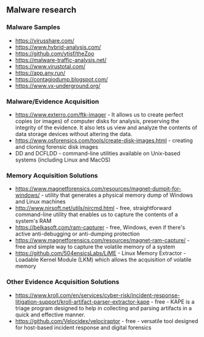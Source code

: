 ## Malware research
### Malware Samples
- https://virusshare.com/
- https://www.hybrid-analysis.com/
- https://github.com/ytisf/theZoo
- https://malware-traffic-analysis.net/
- https://www.virustotal.com/
- https://app.any.run/
- https://contagiodump.blogspot.com/
- https://www.vx-underground.org/
### Malware/Evidence Acquisition
- https://www.exterro.com/ftk-imager - It allows us to create perfect copies (or images) of computer disks for analysis, preserving the integrity of the evidence. It also lets us view and analyze the contents of data storage devices without altering the data.
- https://www.osforensics.com/tools/create-disk-images.html - creating and cloning forensic disk images
- DD and DCFLDD - command-line utilities available on Unix-based systems (including Linux and MacOS)
### Memory Acquisition Solutions
- https://www.magnetforensics.com/resources/magnet-dumpit-for-windows/ - utility that generates a physical memory dump of Windows and Linux machines
- http://www.nirsoft.net/utils/nircmd.html - free, straightforward command-line utility that enables us to capture the contents of a system's RAM
- https://belkasoft.com/ram-capturer - free, Windows, even if there's active anti-debugging or anti-dumping protection
- https://www.magnetforensics.com/resources/magnet-ram-capture/ - free and simple way to capture the volatile memory of a system
- https://github.com/504ensicsLabs/LiME - Linux Memory Extractor - Loadable Kernel Module (LKM) which allows the acquisition of volatile memory
### Other Evidence Acquisition Solutions
- https://www.kroll.com/en/services/cyber-risk/incident-response-litigation-support/kroll-artifact-parser-extractor-kape - free - KAPE is a triage program designed to help in collecting and parsing artifacts in a quick and effective manner.
- https://github.com/Velocidex/velociraptor - free - versatile tool designed for host-based incident response and digital forensics

